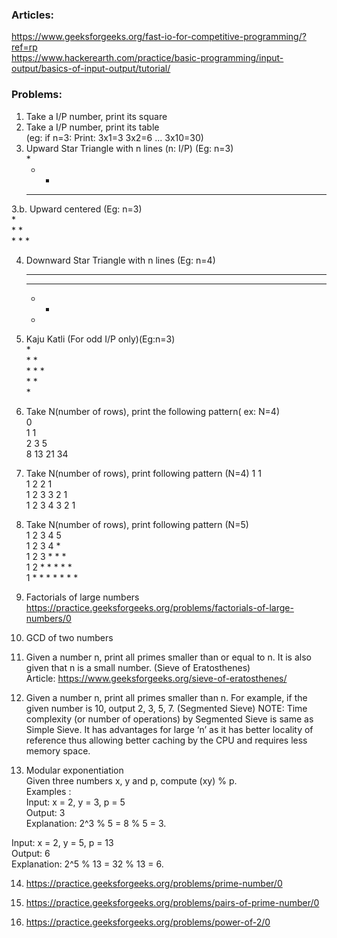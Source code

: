 ### Articles: 
https://www.geeksforgeeks.org/fast-io-for-competitive-programming/?ref=rp  
https://www.hackerearth.com/practice/basic-programming/input-output/basics-of-input-output/tutorial/  

### Problems:   
1.	Take a I/P number, print its square  
2.	Take a I/P number, print its table  
     (eg: if n=3: Print: 3x1=3 3x2=6 ... 3x10=30)   
3.	Upward Star Triangle with n lines (n: I/P) (Eg: n=3)  
     *  
     * *  
     * * *  
3.b. Upward centered (Eg: n=3)  
       *  
      * *  
     * * *   
     
4.	Downward Star Triangle with n lines (Eg: n=4)  
     * * * *   
     * * *   
     * *  
     *  
     
5.	Kaju Katli (For odd I/P only)(Eg:n=3)     
          *    
         * *  
        * * *    
         * *  
          *  

6.	Take N(number of rows), print the following pattern( ex: N=4)  
     0  
     1 1  
     2 3 5  
     8 13 21 34  
    
7.	Take N(number of rows), print following pattern (N=4) 
     1           1    
     1 2       2 1  
     1 2 3   3 2 1    
     1 2 3 4 3 2 1  
    
8.	Take N(number of rows), print following pattern (N=5)  
     1 2 3 4 5  
     1 2 3 4 *  
     1 2 3 * * *  
     1 2 * * * * *  
     1 * * * * * * *  
    
9.	Factorials of large numbers  
https://practice.geeksforgeeks.org/problems/factorials-of-large-numbers/0  

10.	GCD of two numbers  

11.	Given a number n, print all primes smaller than or equal to n. It is also given that n is a small number. (Sieve of Eratosthenes)  
Article: https://www.geeksforgeeks.org/sieve-of-eratosthenes/   

12.	Given a number n, print all primes smaller than n. For example, if the given number is 10, output 2, 3, 5, 7. (Segmented Sieve)
NOTE: Time complexity (or number of operations) by Segmented Sieve is same as Simple Sieve. It has advantages for large ‘n’ as it has better locality of reference thus allowing better caching by the CPU and requires less memory space.  

13.	Modular exponentiation   
Given three numbers x, y and p, compute (xy) % p.  
Examples :  
Input:  x = 2, y = 3, p = 5  
Output: 3  
Explanation: 2^3 % 5 = 8 % 5 = 3.  

Input:  x = 2, y = 5, p = 13    
Output: 6    
Explanation: 2^5 % 13 = 32 % 13 = 6.    

14.	https://practice.geeksforgeeks.org/problems/prime-number/0   

15.	https://practice.geeksforgeeks.org/problems/pairs-of-prime-number/0  
 
16.	https://practice.geeksforgeeks.org/problems/power-of-2/0  
